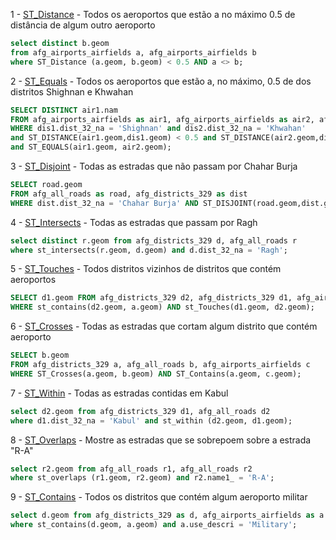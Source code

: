 1 - [ST_Distance](http://postgis.net/docs/ST_Distance.html) - Todos os aeroportos que estão a no máximo 0.5 de distância de algum outro aeroporto
```sql
select distinct b.geom 
from afg_airports_airfields a, afg_airports_airfields b 
where ST_Distance (a.geom, b.geom) < 0.5 AND a <> b;
```

2 - [ST_Equals](http://postgis.net/docs/ST_Equals.html) - Todos os aeroportos que estão a, no máximo, 0.5 de dos distritos Shighnan e Khwahan

```sql
SELECT DISTINCT air1.nam
FROM afg_airports_airfields as air1, afg_airports_airfields as air2, afg_districts_329 as dis1, afg_districts_329 as dis2
WHERE dis1.dist_32_na = 'Shighnan' and dis2.dist_32_na = 'Khwahan' 
and ST_DISTANCE(air1.geom,dis1.geom) < 0.5 and ST_DISTANCE(air2.geom,dis2.geom) < 0.5 
and ST_EQUALS(air1.geom, air2.geom);
```


3 - [ST_Disjoint](http://postgis.net/docs/ST_Disjoint.html) - Todas as estradas que não passam por Chahar Burja
```sql
SELECT road.geom
FROM afg_all_roads as road, afg_districts_329 as dist
WHERE dist.dist_32_na = 'Chahar Burja' AND ST_DISJOINT(road.geom,dist.geom);
```

4 - [ST_Intersects](http://postgis.net/docs/ST_Intersects.html) - Todas as estradas que passam por Ragh

```sql
select distinct r.geom from afg_districts_329 d, afg_all_roads r
where st_intersects(r.geom, d.geom) and d.dist_32_na = 'Ragh';
```

5 - [ST_Touches](http://postgis.net/docs/ST_Touches.html) - Todos distritos vizinhos de distritos que contém aeroportos

```sql
SELECT d1.geom FROM afg_districts_329 d2, afg_districts_329 d1, afg_airports_airfields a
WHERE st_contains(d2.geom, a.geom) AND st_Touches(d1.geom, d2.geom);
```


6 - [ST_Crosses](http://postgis.net/docs/ST_Crosses.html) - Todas as estradas que cortam algum distrito que contém aeroporto
```sql
SELECT b.geom
FROM afg_districts_329 a, afg_all_roads b, afg_airports_airfields c
WHERE ST_Crosses(a.geom, b.geom) AND ST_Contains(a.geom, c.geom);
```

7 - [ST_Within](http://postgis.net/docs/ST_Within.html) - Todas as estradas contidas em Kabul

```sql
select d2.geom from afg_districts_329 d1, afg_all_roads d2 
where d1.dist_32_na = 'Kabul' and st_within (d2.geom, d1.geom);
```

8 - [ST_Overlaps](http://postgis.net/docs/ST_Overlaps.html) - Mostre as estradas que se sobrepoem sobre a estrada "R-A"

```sql
select r2.geom from afg_all_roads r1, afg_all_roads r2
where st_overlaps (r1.geom, r2.geom) and r2.name1_ = 'R-A';
```

9 - [ST_Contains](http://postgis.net/docs/ST_Contains.html) - Todos os distritos que contém algum aeroporto militar

```sql
select d.geom from afg_districts_329 as d, afg_airports_airfields as a
where st_contains(d.geom, a.geom) and a.use_descri = 'Military';
```
